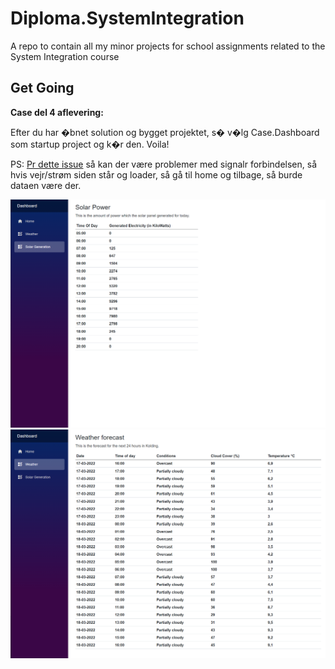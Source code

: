 # Diploma.SystemIntegration

A repo to contain all my minor projects for school assignments related to the System Integration course

## Get Going

**Case del 4 aflevering:**

Efter du har �bnet solution og bygget projektet, s� v�lg Case.Dashboard som startup project og k�r den. Voila!

PS: [Pr dette issue](https://github.com/dotnet/aspnetcore/issues/40189) så kan der være problemer med signalr forbindelsen,
så hvis vejr/strøm siden står og loader, så gå til home og tilbage, så burde dataen være der.

![](del4strom.png)
![](del4vejr.png)
